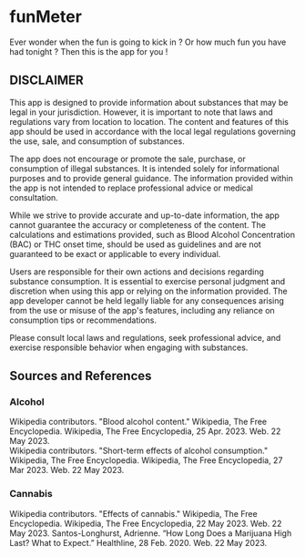 # funMeter

Ever wonder when the fun is going to kick in ? Or how much fun you have had tonight ? Then this is the app for you !

## DISCLAIMER

This app is designed to provide information about substances that may be legal in your jurisdiction. However, it is important to note that laws and regulations vary from location to location. The content and features of this app should be used in accordance with the local legal regulations governing the use, sale, and consumption of substances.

The app does not encourage or promote the sale, purchase, or consumption of illegal substances. It is intended solely for informational purposes and to provide general guidance. The information provided within the app is not intended to replace professional advice or medical consultation.

While we strive to provide accurate and up-to-date information, the app cannot guarantee the accuracy or completeness of the content. The calculations and estimations provided, such as Blood Alcohol Concentration (BAC) or THC onset time, should be used as guidelines and are not guaranteed to be exact or applicable to every individual.

Users are responsible for their own actions and decisions regarding substance consumption. It is essential to exercise personal judgment and discretion when using this app or relying on the information provided. The app developer cannot be held legally liable for any consequences arising from the use or misuse of the app's features, including any reliance on consumption tips or recommendations.

Please consult local laws and regulations, seek professional advice, and exercise responsible behavior when engaging with substances.

## Sources and References

### Alcohol

Wikipedia contributors. "Blood alcohol content." Wikipedia, The Free Encyclopedia. Wikipedia, The Free Encyclopedia, 25 Apr. 2023. Web. 22 May 2023. \
Wikipedia contributors. "Short-term effects of alcohol consumption." Wikipedia, The Free Encyclopedia. Wikipedia, The Free Encyclopedia, 27 Mar 2023. Web. 22 May 2023.

### Cannabis

Wikipedia contributors. "Effects of cannabis." Wikipedia, The Free Encyclopedia. Wikipedia, The Free Encyclopedia, 22 May 2023. Web. 22 May 2023.
Santos-Longhurst, Adrienne. “How Long Does a Marijuana High Last? What to Expect.” Healthline, 28 Feb. 2020. Web. 22 May 2023.
